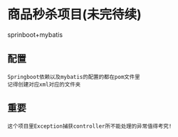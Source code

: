 # 商品秒杀项目(未完待续)
sprinboot+mybatis
## 配置
```
Springboot依赖以及mybatis的配置的都在pom文件里
记得创建对应xml对应的文件夹

```

## 重要
```
这个项目里Exception捕获controller所不能处理的异常值得考究!
```
